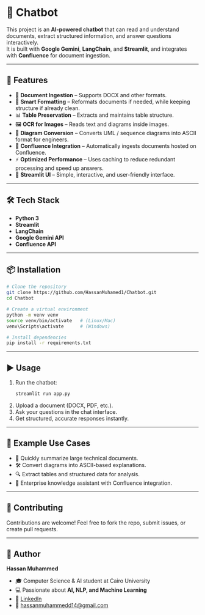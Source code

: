 # 🤖 Chatbot

This project is an **AI-powered chatbot** that can read and understand documents, extract structured information, and answer questions interactively.  
It is built with **Google Gemini**, **LangChain**, and **Streamlit**, and integrates with **Confluence** for document ingestion.

---

## 🚀 Features
- 📂 **Document Ingestion** – Supports DOCX and other formats.
- 📝 **Smart Formatting** – Reformats documents if needed, while keeping structure if already clean.
- 📊 **Table Preservation** – Extracts and maintains table structure.
- 🖼️ **OCR for Images** – Reads text and diagrams inside images.
- 📐 **Diagram Conversion** – Converts UML / sequence diagrams into ASCII format for engineers.
- 🔗 **Confluence Integration** – Automatically ingests documents hosted on Confluence.
- ⚡ **Optimized Performance** – Uses caching to reduce redundant processing and speed up answers.
- 🎨 **Streamlit UI** – Simple, interactive, and user-friendly interface.

---

## 🛠️ Tech Stack
- **Python 3**
- **Streamlit**
- **LangChain**
- **Google Gemini API**
- **Confluence API**

---

## 📦 Installation

```bash
# Clone the repository
git clone https://github.com/HassanMuhamed1/Chatbot.git
cd Chatbot

# Create a virtual environment
python -m venv venv
source venv/bin/activate   # (Linux/Mac)
venv\Scripts\activate      # (Windows)

# Install dependencies
pip install -r requirements.txt
```

---

## ▶️ Usage
1. Run the chatbot:
   ```bash
   streamlit run app.py
   ```
2. Upload a document (DOCX, PDF, etc.).
3. Ask your questions in the chat interface.
4. Get structured, accurate responses instantly.

---

## 📌 Example Use Cases
- 📑 Quickly summarize large technical documents.
- 🛠️ Convert diagrams into ASCII-based explanations.
- 🔍 Extract tables and structured data for analysis.
- 🏢 Enterprise knowledge assistant with Confluence integration.

---

## 🤝 Contributing
Contributions are welcome! Feel free to fork the repo, submit issues, or create pull requests.

---

## 👤 Author
**Hassan Muhammed**  
- 🎓 Computer Science & AI student at Cairo University  
- 💻 Passionate about **AI, NLP, and Machine Learning**  
- 🔗 [LinkedIn](https://www.linkedin.com/in/hassan-muhammed-1947a12a4/)  
- 📧 hassanmuhammedd14@gmail.com
